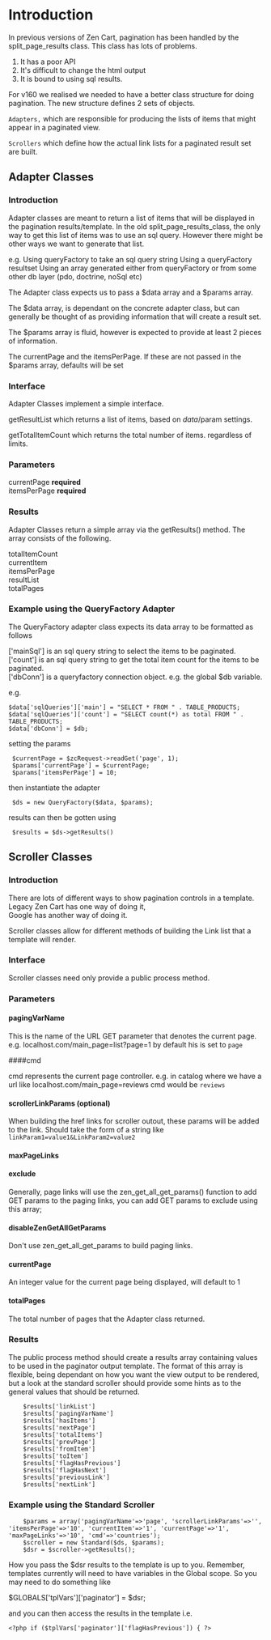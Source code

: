 # Introduction

In previous versions of Zen Cart, pagination has been handled by the split_page_results class. 
This class has lots of problems. 

1. It has a poor API 
2. It's difficult to change the html output
3. It is bound to using sql results. 

For v160 we realised we needed to have a better class structure for doing pagination. 
The new structure defines 2 sets of objects. 

`Adapters,` which are responsible for producing the lists of items that might appear in a paginated view.

`Scrollers` which define how the actual link lists for a paginated result set are built.

 
## Adapter Classes

### Introduction 

Adapter classes are meant to return a list of items that will be displayed in the pagination results/template.
In the old split_page_results_class, the only way to get this list of items was to use an sql query. 
However there might be other ways we want to generate that list. 

e.g. 
Using queryFactory to take an sql query string
Using a queryFactory resultset
Using an array generated either from queryFactory  or from some other db layer (pdo, doctrine, noSql etc)

The Adapter class expects us to pass a $data array and a $params array.

The $data array, is dependant on the concrete adapter class, but can generally be thought of as providing information that
 will create a result set. 
 
The $params array is fluid, however is expected to provide at least 2 pieces of information. 

The currentPage and the itemsPerPage. 
If these are not passed in the $params array, defaults will be set


### Interface

Adapter Classes implement a simple interface.

getResultList which returns a list of items, based on $data/$param settings.
 
getTotalItemCount which returns the total number of items. regardless of limits.



### Parameters 

currentPage **required**  
itemsPerPage **required**

### Results

Adapter Classes return a simple array via the getResults() method. 
The array consists of the following.

>
totalItemCount  
currentItem  
itemsPerPage  
resultList  
totalPages  

### Example using the QueryFactory Adapter

The QueryFactory adapter class expects its data array to be formatted as follows 

['mainSql'] is an sql query string to select the items to be paginated.  
['count'] is an sql query string to get the total item count for the items to be paginated.  
['dbConn'] is a queryfactory connection object. e.g. the global $db variable.  

e.g.
 
    $data['sqlQueries']['main'] = "SELECT * FROM " . TABLE_PRODUCTS;  
    $data['sqlQueries']['count'] = "SELECT count(*) as total FROM " . TABLE_PRODUCTS;  
    $data['dbConn'] = $db;  
    
setting the params

     $currentPage = $zcRequest->readGet('page', 1); 
     $params['currentPage'] = $currentPage;  
     $params['itemsPerPage'] = 10;
     
then instantiate the adapter

     $ds = new QueryFactory($data, $params);

results can then be gotten using 

     $results = $ds->getResults()
     
     
## Scroller Classes

### Introduction

There are lots of different ways to show pagination controls in a template.  
Legacy Zen Cart has one way of doing it,  
Google has another way of doing it. 

Scroller classes allow for different methods of building the Link list that a template will render.

### Interface

Scroller classes need only provide a public process method.

### Parameters

#### pagingVarName 

This is the name of the URL GET parameter that denotes the current page.
e.g. localhost.com/main_page=list?page=1
by default his is set to `page`

####cmd 

cmd represents the current page controller. 
e.g. in catalog where we have a url like 
localhost.com/main_page=reviews 
cmd would be `reviews`


#### scrollerLinkParams (optional)

When building the href links for scroller outout, these params will be added to the link.
Should take the form of a string like `linkParam1=value1&LinkParam2=value2`

#### maxPageLinks 


#### exclude 

Generally, page links will use the zen_get_all_get_params() function to add GET params to the paging links,
you can add GET params to exclude using this array;

#### disableZenGetAllGetParams
 
Don't use zen_get_all_get_params to build paging links.
 
#### currentPage 

An integer value for the current page being displayed, will default to 1

#### totalPages 

The total number of pages that the Adapter class returned.

### Results

The public process method should create a results array containing values to be used in the paginator output template.
The format of this array is flexible, being dependant on how you want the view output to be rendered, but a look at the 
standard scroller should provide some hints as to the general values that should be returned.


        $results['linkList']
        $results['pagingVarName']
        $results['hasItems']
        $results['nextPage']
        $results['totalItems']
        $results['prevPage']
        $results['fromItem']
        $results['toItem']
        $results['flagHasPrevious']
        $results['flagHasNext']
        $results['previousLink']
        $results['nextLink']


### Example using the Standard Scroller

        $params = array('pagingVarName'=>'page', 'scrollerLinkParams'=>'', 'itemsPerPage'=>'10', 'currentItem'=>'1', 'currentPage'=>'1', 'maxPageLinks'=>'10', 'cmd'=>'countries');
        $scroller = new Standard($ds, $params);
        $dsr = $scroller->getResults();

How you pass the $dsr results to the template is up to you. 
Remember, templates currently will need to have variables in the Global scope. 
So you may need to do something like 

$GLOBALS['tplVars']['paginator'] = $dsr;

and you can then access the results in the template 
i.e. 

    <?php if ($tplVars['paginator']['flagHasPrevious']) { ?>
